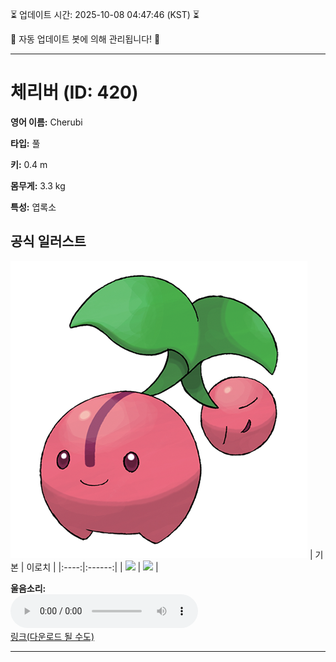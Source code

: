 
⏳ 업데이트 시간: 2025-10-08 04:47:46 (KST) ⏳

🤖 자동 업데이트 봇에 의해 관리됩니다! 🤖

---

# 체리버 (ID: 420)
**영어 이름:** Cherubi

**타입:** 풀

**키:** 0.4 m

**몸무게:** 3.3 kg

**특성:** 엽록소

## 공식 일러스트
![](https://raw.githubusercontent.com/PokeAPI/sprites/master/sprites/pokemon/other/official-artwork/420.png)
| 기본 | 이로치 |
|:----:|:------:|
| <img src="http://play.pokemonshowdown.com/sprites/ani/cherubi.gif" width="200"> | <img src="http://play.pokemonshowdown.com/sprites/ani-shiny/cherubi.gif" width="200"> |

**울음소리:**<br><audio controls src="https://raw.githubusercontent.com/PokeAPI/cries/main/cries/pokemon/latest/420.ogg"></audio><br> [링크(다운로드 될 수도)](https://raw.githubusercontent.com/PokeAPI/cries/main/cries/pokemon/latest/420.ogg)


---

